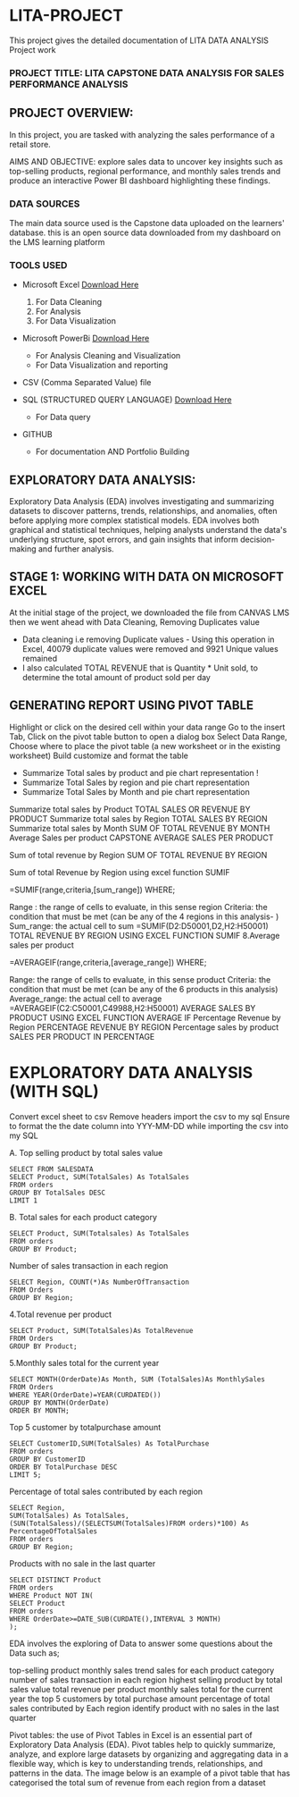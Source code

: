 # LITA-PROJECT
This project gives the detailed documentation of LITA DATA ANALYSIS Project work

### PROJECT TITLE: LITA CAPSTONE DATA ANALYSIS FOR SALES PERFORMANCE ANALYSIS
## PROJECT OVERVIEW:
In this project, you are tasked with analyzing the sales performance of a retail store. 

AIMS AND OBJECTIVE: explore sales data to uncover key insights such as top-selling products, regional 
performance, and monthly sales trends and produce an interactive Power BI
dashboard highlighting these findings.

### DATA SOURCES
The main data source used is the Capstone data uploaded on the learners' database. 
this is an open source data downloaded from my dashboard on the LMS learning platform

### TOOLS USED
- Microsoft Excel [Download Here](https://www.microsoft.com)
  1.  For Data Cleaning
  2.  For Analysis
  3.  For Data Visualization
     
- Microsoft PowerBi [Download Here](https://apps.microsoft.com)
  - For Analysis Cleaning and Visualization
  - For Data Visualization and reporting
    
- CSV (Comma Separated Value)  file
  
- SQL (STRUCTURED QUERY LANGUAGE) [Download Here](https://www.microsoft.com)
  - For Data query
    
- GITHUB
  - For documentation AND Portfolio Building  


## EXPLORATORY DATA ANALYSIS:
Exploratory Data Analysis (EDA) involves investigating and summarizing datasets to discover patterns, trends, relationships, and anomalies, often before applying more complex statistical models.
EDA involves both graphical and statistical techniques, helping analysts understand the data's underlying structure, spot errors, and gain insights that inform decision-making and further analysis.


## STAGE 1: WORKING WITH DATA ON MICROSOFT EXCEL
At the initial stage of the project, we downloaded the file from CANVAS LMS 
then we went ahead with Data Cleaning, Removing Duplicates value
  - Data cleaning i.e removing Duplicate values - Using this operation in Excel, 40079 duplicate values were removed and 9921 Unique values remained
  - I also calculated TOTAL REVENUE that is Quantity * Unit sold, to determine the total amount of product sold per day

## GENERATING REPORT USING PIVOT TABLE
  Highlight or click on the desired cell within your data range
  Go to the insert Tab, Click on the pivot  table button to open a dialog box
  Select Data Range, Choose where to place the pivot table (a new worksheet or in the existing worksheet)
  Build customize and format the table
  
  -  Summarize Total sales by product and pie chart representation
    !
  -  Summarize Total Sales by region and pie chart representation
  -  Summarize Total Sales by Month and pie chart representation

Summarize total sales by Product
TOTAL SALES OR REVENUE BY PRODUCT
Summarize total sales by Region
TOTAL SALES BY REGION
Summarize total sales by Month
SUM OF TOTAL REVENUE BY MONTH
Average Sales per product CAPSTONE AVERAGE SALES PER PRODUCT

Sum of total revenue by Region
SUM OF TOTAL REVENUE BY REGION

Sum of total Revenue by Region using excel function SUMIF

=SUMIF(range,criteria,[sum_range])
WHERE; 

Range : the range of cells to evaluate, in this sense region
Criteria: the condition that must be met (can be any of the 4 regions in this analysis- )
Sum_range: the actual cell to sum
=SUMIF(D2:D50001,D2,H2:H50001)
TOTAL REVENUE BY REGION USING EXCEL FUNCTION SUMIF 
8.Average sales per product

=AVERAGEIF(range,criteria,[average_range])
WHERE;

Range: the range of cells to evaluate, in this sense product
Criteria: the condition that must be met (can be any of the 6 products in this analysis)
Average_range: the actual cell to average
=AVERAGEIF(C2:C50001,C49988,H2:H50001)
AVERAGE SALES BY PRODUCT USING EXCEL FUNCTION AVERAGE IF
Percentage Revenue by Region
PERCENTAGE REVENUE BY REGION
Percentage sales by product
SALES PER PRODUCT IN PERCENTAGE

# EXPLORATORY DATA ANALYSIS (WITH SQL)
Convert excel sheet to csv
Remove headers
import the csv to my sql
Ensure to format the the date column into YYY-MM-DD while importing the csv into my SQL

A. Top selling product by total sales value

```
SELECT FROM SALESDATA
SELECT Product, SUM(TotalSales) As TotalSales
FROM orders
GROUP BY TotalSales DESC
LIMIT 1

```
B. Total sales for each product category
```
SELECT Product, SUM(Totalsales) As TotalSales
FROM orders
GROUP BY Product;
```
Number of sales transaction in each region
```
SELECT Region, COUNT(*)As NumberOfTransaction
FROM Orders
GROUP BY Region;
```
4.Total revenue per product

```
SELECT Product, SUM(TotalSales)As TotalRevenue
FROM Orders
GROUP BY Product;
```
5.Monthly sales total for the current year

```
SELECT MONTH(OrderDate)As Month, SUM (TotalSales)As MonthlySales
FROM Orders
WHERE YEAR(OrderDate)=YEAR(CURDATED())
GROUP BY MONTH(OrderDate)
ORDER BY MONTH;
```

Top 5 customer by totalpurchase amount
```
SELECT CustomerID,SUM(TotalSales) As TotalPurchase
FROM orders
GROUP BY CustomerID
ORDER BY TotalPurchase DESC
LIMIT 5;
```

Percentage of total sales contributed by each region
```
SELECT Region,
SUM(TotalSales) As TotalSales,
(SUN(TotalSaless)/(SELECTSUM(TotalSales)FROM orders)*100) As PercentageOfTotalSales
FROM orders
GROUP BY Region;
```
Products with no sale in the last quarter
```
SELECT DISTINCT Product
FROM orders
WHERE Product NOT IN(
SELECT Product
FROM orders
WHERE OrderDate>=DATE_SUB(CURDATE(),INTERVAL 3 MONTH)
);
```
EDA involves the exploring of Data to answer some questions about the Data such as;

top-selling product
monthly sales trend
sales for each product category
number of sales transaction in each region
highest selling product by total sales value
total revenue per product
monthly sales total for the current year
the top 5 customers by total purchase amount
percentage of total sales contributed by Each region
identify product with no sales in the last quarter


Pivot tables: the use of Pivot Tables in Excel is an essential part of Exploratory Data Analysis (EDA). Pivot tables help to quickly summarize, analyze, and explore large datasets by organizing and aggregating data in a flexible way, which is key to understanding trends, relationships, and patterns in the data.
The image below is an example of a pivot table that has categorised the total sum of revenue from each region from a dataset


